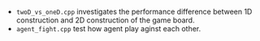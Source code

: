 - `twoD_vs_oneD.cpp` investigates the performance difference between 1D construction and 2D construction of the game board.
- `agent_fight.cpp` test how agent play aginst each other.